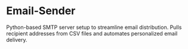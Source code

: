 # Email-Sender
Python-based SMTP server setup to streamline email distribution. Pulls recipient addresses from CSV files and automates personalized email delivery.

